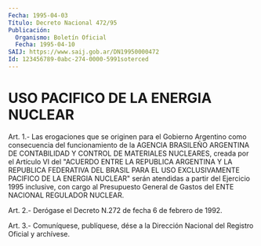 ```yaml
---
Fecha: 1995-04-03
Título: Decreto Nacional 472/95
Publicación:
  Organismo: Boletín Oficial
  Fecha: 1995-04-10
SAIJ: https://www.saij.gob.ar/DN19950000472
Id: 123456789-0abc-274-0000-5991soterced
---
```

# USO PACIFICO DE LA ENERGIA NUCLEAR

<a id="1"></a>
Art.  1.-  Las  erogaciones  que  se originen para el Gobierno Argentino  como  consecuencia  del  funcionamiento  de  la  AGENCIA BRASILEÑO  ARGENTINA  DE  CONTABILIDAD  Y   CONTROL  DE  MATERIALES NUCLEARES,  creada  por  el  Artículo  VI  del  "ACUERDO  ENTRE  LA REPUBLICA ARGENTINA Y LA REPUBLICA FEDERATIVA DEL  BRASIL  PARA  EL USO  EXCLUSIVAMENTE PACIFICO DE LA ENERGIA NUCLEAR" serán atendidas a partir  del  Ejercicio  1995  inclusive, con cargo al Presupuesto General de Gastos del ENTE NACIONAL REGULADOR NUCLEAR.

<a id="2"></a>
Art.  2.-  Derógase  el Decreto N.272 de fecha 6 de febrero de 1992.

<a id="3"></a>
Art. 3.- Comuníquese, publíquese, dése a la Dirección Nacional del Registro Oficial y archívese.